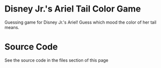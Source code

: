 # Disney Jr.'s Ariel Tail Color Game
Guessing game for Disney Jr.'s Ariel! Guess which mood the color of her tail means.

# Source Code
See the source code in the files section of this page
